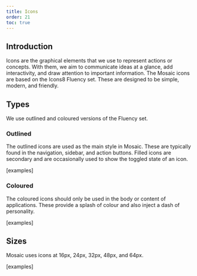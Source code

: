 ```yaml
---
title: Icons
order: 21
toc: true
---
```

## Introduction

Icons are the graphical elements that we use to represent actions or concepts. With them, we aim to communicate ideas at a glance, add interactivity, and draw attention to important information. The Mosaic icons are based on the Icons8 Fluency set. These are designed to be simple, modern, and friendly.

## Types

We use outlined and coloured versions of the Fluency set.

### Outlined

The outlined icons are used as the main style in Mosaic. These are typically found in the navigation, sidebar, and action buttons. Filled icons are secondary and are occasionally used to show the toggled state of an icon.

\[examples]

### Coloured

The coloured icons should only be used in the body or content of applications. These provide a splash of colour and also inject a dash of personality.

\[examples]

## Sizes

Mosaic uses icons at 16px, 24px, 32px, 48px, and 64px.

\[examples]

![]()

![]()